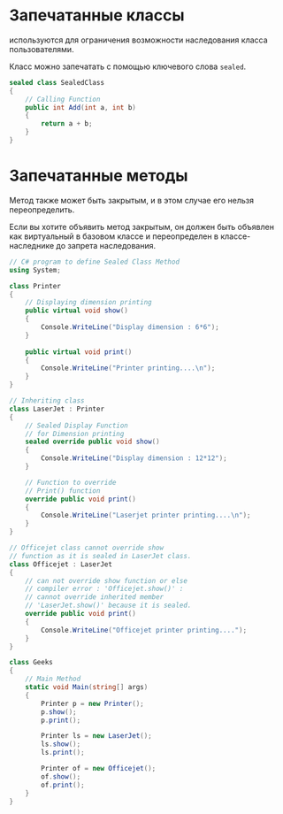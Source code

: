 # **Запечатанные классы** 
используются для ограничения возможности наследования класса пользователями. 

Класс можно запечатать с помощью ключевого слова `sealed`. 

```cs
sealed class SealedClass 
{
	// Calling Function
	public int Add(int a, int b)
	{
		return a + b;
	}
}
```

# **Запечатанные методы**
Метод также может быть закрытым, и в этом случае его нельзя переопределить. 

Если вы хотите объявить метод закрытым, он должен быть объявлен как виртуальный в базовом классе и переопределен в классе-наследнике до запрета наследования.

```cs
// C# program to define Sealed Class Method
using System;

class Printer 
{
	// Displaying dimension printing
	public virtual void show()
	{
		Console.WriteLine("Display dimension : 6*6");
	}
	
	public virtual void print()
	{
		Console.WriteLine("Printer printing....\n");
	}
}

// Inheriting class
class LaserJet : Printer 
{
	// Sealed Display Function
	// for Dimension printing
	sealed override public void show()
	{
		Console.WriteLine("Display dimension : 12*12");
	}

	// Function to override
	// Print() function
	override public void print()
	{
		Console.WriteLine("Laserjet printer printing....\n");
	}
}

// Officejet class cannot override show
// function as it is sealed in LaserJet class.
class Officejet : LaserJet 
{
	// can not override show function or else
	// compiler error : 'Officejet.show()' : 
	// cannot override inherited member
	// 'LaserJet.show()' because it is sealed.
	override public void print()
	{
		Console.WriteLine("Officejet printer printing....");
	}
}

class Geeks 
{
	// Main Method
	static void Main(string[] args)
	{
		Printer p = new Printer();
		p.show();
		p.print();

		Printer ls = new LaserJet();
		ls.show();
		ls.print();

		Printer of = new Officejet();
		of.show();
		of.print();
	}
}
```